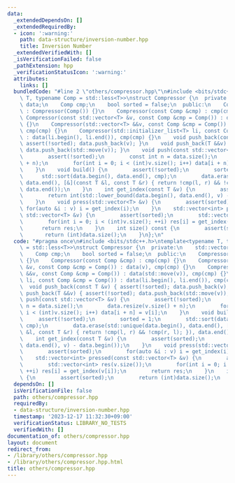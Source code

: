 ```yaml
---
data:
  _extendedDependsOn: []
  _extendedRequiredBy:
  - icon: ':warning:'
    path: data-structure/inversion-number.hpp
    title: Inversion Number
  _extendedVerifiedWith: []
  _isVerificationFailed: false
  _pathExtension: hpp
  _verificationStatusIcon: ':warning:'
  attributes:
    links: []
  bundledCode: "#line 2 \"others/compressor.hpp\"\n#include <bits/stdc++.h>\ntemplate<typename\
    \ T, typename Comp = std::less<T>>\nstruct Compressor {\n  private:\n    std::vector<T>\
    \ data;\n    Comp cmp;\n    bool sorted = false;\n  public:\n    Compressor()\
    \ : Compressor(Comp()) {}\n    Compressor(const Comp &cmp) : cmp(cmp) {}\n   \
    \ Compressor(const std::vector<T> &v, const Comp &cmp = Comp()) : data(v), cmp(cmp)\
    \ {}\n    Compressor(std::vector<T> &&v, const Comp &cmp = Comp()) : data(std::move(v)),\
    \ cmp(cmp) {}\n    Compressor(std::initializer_list<T> li, const Comp &cmp = Comp())\
    \ : data(li.begin(), li.end()), cmp(cmp) {}\n    void push_back(const T &v) {\
    \ assert(!sorted); data.push_back(v); }\n    void push_back(T &&v) { assert(!sorted);\
    \ data.push_back(std::move(v)); }\n    void push(const std::vector<T> &v) {\n\
    \        assert(!sorted);\n        const int n = data.size();\n        data.resize(v.size()\
    \ + n);\n        for(int i = 0; i < (int)v.size(); i++) data[i + n] = v[i];\n\
    \    }\n    void build() {\n        assert(!sorted);\n        sorted = 1;\n  \
    \      std::sort(data.begin(), data.end(), cmp);\n        data.erase(std::unique(data.begin(),\
    \ data.end(), [&](const T &l, const T &r) { return !cmp(l, r) && !cmp(r, l); }),\
    \ data.end());\n    }\n    int get_index(const T &v) {\n        assert(sorted);\n\
    \        return int(std::lower_bound(data.begin(), data.end(), v) - data.begin());\n\
    \    }\n    void press(std::vector<T> &v) {\n        assert(sorted);\n       \
    \ for(auto &i : v) i = get_index(i);\n    }\n    std::vector<int> pressed(const\
    \ std::vector<T> &v) {\n        assert(sorted);\n        std::vector<int> res(v.size());\n\
    \        for(int i = 0; i < (int)v.size(); ++i) res[i] = get_index(v[i]);\n  \
    \      return res;\n    }\n    int size() const {\n        assert(sorted);\n \
    \       return (int)data.size();\n    }\n};\n"
  code: "#pragma once\n#include <bits/stdc++.h>\ntemplate<typename T, typename Comp\
    \ = std::less<T>>\nstruct Compressor {\n  private:\n    std::vector<T> data;\n\
    \    Comp cmp;\n    bool sorted = false;\n  public:\n    Compressor() : Compressor(Comp())\
    \ {}\n    Compressor(const Comp &cmp) : cmp(cmp) {}\n    Compressor(const std::vector<T>\
    \ &v, const Comp &cmp = Comp()) : data(v), cmp(cmp) {}\n    Compressor(std::vector<T>\
    \ &&v, const Comp &cmp = Comp()) : data(std::move(v)), cmp(cmp) {}\n    Compressor(std::initializer_list<T>\
    \ li, const Comp &cmp = Comp()) : data(li.begin(), li.end()), cmp(cmp) {}\n  \
    \  void push_back(const T &v) { assert(!sorted); data.push_back(v); }\n    void\
    \ push_back(T &&v) { assert(!sorted); data.push_back(std::move(v)); }\n    void\
    \ push(const std::vector<T> &v) {\n        assert(!sorted);\n        const int\
    \ n = data.size();\n        data.resize(v.size() + n);\n        for(int i = 0;\
    \ i < (int)v.size(); i++) data[i + n] = v[i];\n    }\n    void build() {\n   \
    \     assert(!sorted);\n        sorted = 1;\n        std::sort(data.begin(), data.end(),\
    \ cmp);\n        data.erase(std::unique(data.begin(), data.end(), [&](const T\
    \ &l, const T &r) { return !cmp(l, r) && !cmp(r, l); }), data.end());\n    }\n\
    \    int get_index(const T &v) {\n        assert(sorted);\n        return int(std::lower_bound(data.begin(),\
    \ data.end(), v) - data.begin());\n    }\n    void press(std::vector<T> &v) {\n\
    \        assert(sorted);\n        for(auto &i : v) i = get_index(i);\n    }\n\
    \    std::vector<int> pressed(const std::vector<T> &v) {\n        assert(sorted);\n\
    \        std::vector<int> res(v.size());\n        for(int i = 0; i < (int)v.size();\
    \ ++i) res[i] = get_index(v[i]);\n        return res;\n    }\n    int size() const\
    \ {\n        assert(sorted);\n        return (int)data.size();\n    }\n};"
  dependsOn: []
  isVerificationFile: false
  path: others/compressor.hpp
  requiredBy:
  - data-structure/inversion-number.hpp
  timestamp: '2023-12-17 11:32:30+09:00'
  verificationStatus: LIBRARY_NO_TESTS
  verifiedWith: []
documentation_of: others/compressor.hpp
layout: document
redirect_from:
- /library/others/compressor.hpp
- /library/others/compressor.hpp.html
title: others/compressor.hpp
---
```


